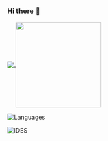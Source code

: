### Hi there 👋

<a href="https://github.com/LilleAila">
  <img align="center" src="https://github-readme-stats.vercel.app/api?username=LilleAila&show_icons=true\&rank_icon=github" />
</a>
<a href="https://github.com/LilleAila">
  <img height=200 align="center" src="https://github-readme-stats.vercel.app/api/top-langs?username=LilleAila&hide_progress=true&langs_count=8&card_width=320&hide=shaderlab,hlsl" />
</a>


![Languages](https://skillicons.dev/icons?i=nix,latex,javascript,ts,jquery,rust,py,lua,bash,css,sass,tailwind,svelte,react,firebase,c,cpp,markdown,nodejs,unity,cs,html,haskell,regex,linux,raspberrypi,git,github&perline=10)

![IDES](https://skillicons.dev/icons?i=neovim,vim,emacs,replit,vscode)
